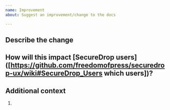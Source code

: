 ```yaml
---
name: Improvement
about: Suggest an improvement/change to the docs

---
```



## Describe the change
<!-- A clear and concise description of what you want to happen)-->

## How will this impact [SecureDrop users]([https://github.com/freedomofpress/securedrop-ux/wiki#SecureDrop_Users which users])?
<!-- how do you feel users might be impacted by this change—and specifically, which users? Has anecdotal feedback from users, directly, influenced this change? Does evidence exist from user research to support this idea? Could design or user research efforts be helpful to support a change? -->

## Additional context
<!-- Add any other context or screenshots about the feature request here) -->

1.
